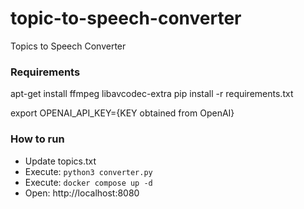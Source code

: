 # topic-to-speech-converter
Topics to Speech Converter

### Requirements
apt-get install ffmpeg libavcodec-extra
pip install -r requirements.txt

export OPENAI_API_KEY={KEY obtained from OpenAI}

### How to run
- Update topics.txt
- Execute: `python3 converter.py`
- Execute: `docker compose up -d`
- Open: http://localhost:8080
